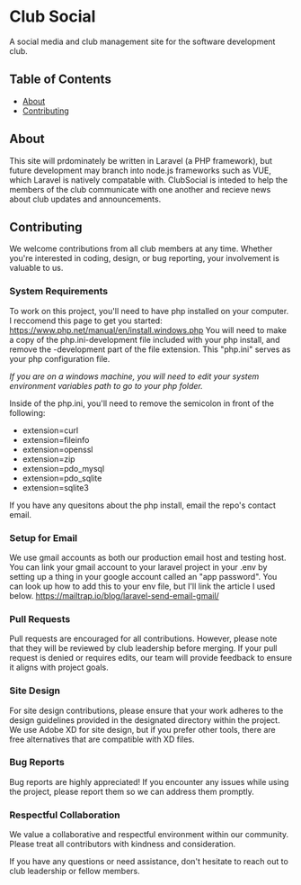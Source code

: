 # Club Social

A social media and club management site for the software development club.

## Table of Contents

- [About](#about)
- [Contributing](#contributing)

## About

This site will prdominately be written in Laravel (a PHP framework), but future development may branch into node.js frameworks such as VUE, which Laravel is natively
compatable with. ClubSocial is inteded to help the members of the club communicate with one another and recieve news about club updates and announcements.

## Contributing

We welcome contributions from all club members at any time. Whether you're interested in coding, design, or bug reporting, your involvement is valuable to us.

### System Requirements

To work on this project, you'll need to have php installed on your computer. I reccomend this page to get you started: https://www.php.net/manual/en/install.windows.php
You will need to make a copy of the php.ini-development file included with your php install, and remove the -development part of the file extension. This "php.ini" serves
as your php configuration file.

_If you are on a windows machine, you will need to edit your system environment variables path to go to your php folder._

Inside of the php.ini, you'll need to remove the semicolon in front of the following:
* extension=curl
* extension=fileinfo
* extension=openssl
* extension=zip
* extension=pdo_mysql
* extension=pdo_sqlite
* extension=sqlite3

If you have any quesitons about the php install, email the repo's contact email.

### Setup for Email

We use gmail accounts as both our production email host and testing host. You can link your gmail account to your laravel project in your .env
by setting up a thing in your google account called an "app password". You can look up how to add this to your env file, but I'll link the article I used below.
https://mailtrap.io/blog/laravel-send-email-gmail/

### Pull Requests

Pull requests are encouraged for all contributions. However, please note that they will be reviewed by club leadership before merging. If your pull request is denied or requires edits, our team will provide feedback to ensure it aligns with project goals.

### Site Design

For site design contributions, please ensure that your work adheres to the design guidelines provided in the designated directory within the project. We use Adobe XD for site design, but if you prefer other tools, there are free alternatives that are compatible with XD files.

### Bug Reports

Bug reports are highly appreciated! If you encounter any issues while using the project, please report them so we can address them promptly.

### Respectful Collaboration

We value a collaborative and respectful environment within our community. Please treat all contributors with kindness and consideration.

If you have any questions or need assistance, don't hesitate to reach out to club leadership or fellow members.
